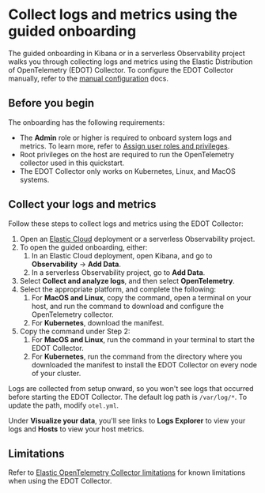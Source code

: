 # Collect logs and metrics using the guided onboarding
The guided onboarding in Kibana or in a serverless Observability project walks you through collecting logs and metrics using the Elastic Distribution of OpenTelemetry (EDOT) Collector.
To configure the EDOT Collector manually, refer to the [manual configuration](manual-configuration.md) docs.

## Before you begin
The onboarding has the following requirements:

- The **Admin** role or higher is required to onboard system logs and metrics. To learn more, refer to [Assign user roles and privileges](https://www.elastic.co/docs/current/serverless/general/assign-user-roles).
- Root privileges on the host are required to run the OpenTelemetry collector used in this quickstart.
- The EDOT Collector only works on Kubernetes, Linux, and MacOS systems.

## Collect your logs and metrics

Follow these steps to collect logs and metrics using the EDOT Collector:

1. Open an [Elastic Cloud](cloud.elastic.co) deployment or a serverless Observability project.
1. To open the guided onboarding, either:
   1. In an Elastic Cloud deployment, open Kibana, and go to **Observability** → **Add Data**.
   1. In a serverless Observability project, go to **Add Data**.
1. Select **Collect and analyze logs**, and then select **OpenTelemetry**.
1. Select the appropriate platform, and complete the following:
   1. For **MacOS and Linux**, copy the command, open a terminal on your host, and run the command to download and configure the OpenTelemetry collector.
   1. For **Kubernetes**, download the manifest.
1. Copy the command under Step 2:
   1. For **MacOS and Linux**, run the command in your terminal to start the EDOT Collector.
   1. For **Kubernetes**, run the command from the directory where you downloaded the manifest to install the EDOT Collector on every node of your cluster.

Logs are collected from setup onward, so you won't see logs that occurred before starting the EDOT Collector.
The default log path is `/var/log/*`. To update the path, modify `otel.yml`.

Under **Visualize your data**, you'll see links to **Logs Explorer** to view your logs and **Hosts** to view your host metrics.

## Limitations
Refer to [Elastic OpenTelemetry Collector limitations](collector-limitations.md) for known limitations when using the EDOT Collector.
